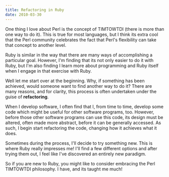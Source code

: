 ```yaml
---
title: Refactoring in Ruby
date: 2010-03-30
---
```

One thing I love about Perl is the concept of TIMTOWTDI  (there is more than one way to do it). This is true for most languages, but I think its extra cool that the Perl community celebrates the fact that Perl's flexibility can take that concept to another level.

Ruby is similar in the way that there are many ways of accomplishing a particular goal. However, I'm finding that its not only easier to do it with Ruby, but I'm also finding I learn more about programming and Ruby itself when I engage in that exercise with Ruby.

Well let me start over at the beginning. Why, if something has been achieved, would someone want to find another way to do it? There are many reasons, and for clarity, this process is often undertaken under the guise of **refactoring**.

When I develop software, I often find that I, from time to time, develop some code which might be useful for other software programs, too. However, before those other software programs can use this code, its design must be altered, often made more abstract, before it can be generally accessed. As such, I begin start refactoring the code, changing how it achieves what it does.

Sometimes during the process, I'll decide to try something new. This is where Ruby really impresses me! I'll find a few different options and after trying them out, I feel like I've discovered an entirely new paradigm.

So if you are new to Ruby, you might like to consider embracing the Perl TIMTOWTDI philosophy. I have, and its taught me much!

